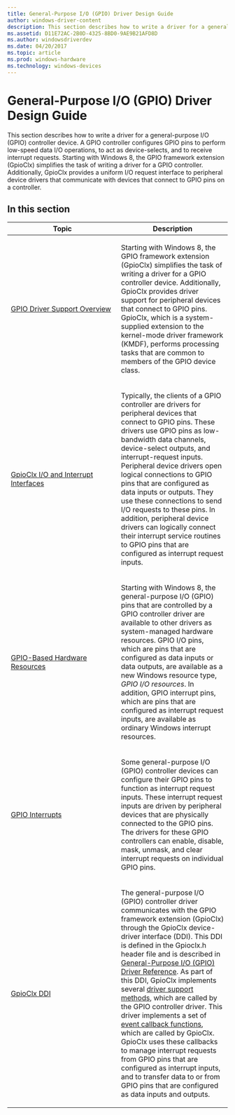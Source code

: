 ```yaml
---
title: General-Purpose I/O (GPIO) Driver Design Guide
author: windows-driver-content
description: This section describes how to write a driver for a general-purpose I/O (GPIO) controller device.
ms.assetid: D11E72AC-2B0D-4325-8BD0-9AE9B21AFD8D
ms.author: windowsdriverdev
ms.date: 04/20/2017
ms.topic: article
ms.prod: windows-hardware
ms.technology: windows-devices
---
```


# General-Purpose I/O (GPIO) Driver Design Guide


This section describes how to write a driver for a general-purpose I/O (GPIO) controller device. A GPIO controller configures GPIO pins to perform low-speed data I/O operations, to act as device-selects, and to receive interrupt requests. Starting with Windows 8, the GPIO framework extension (GpioClx) simplifies the task of writing a driver for a GPIO controller. Additionally, GpioClx provides a uniform I/O request interface to peripheral device drivers that communicate with devices that connect to GPIO pins on a controller.

## In this section


<table>
<colgroup>
<col width="50%" />
<col width="50%" />
</colgroup>
<thead>
<tr class="header">
<th>Topic</th>
<th>Description</th>
</tr>
</thead>
<tbody>
<tr class="odd">
<td><p><a href="https://msdn.microsoft.com/library/windows/hardware/hh439512" data-raw-source="[GPIO Driver Support Overview](https://msdn.microsoft.com/library/windows/hardware/hh439512)">GPIO Driver Support Overview</a></p></td>
<td><p>Starting with Windows 8, the GPIO framework extension (GpioClx) simplifies the task of writing a driver for a GPIO controller device. Additionally, GpioClx provides driver support for peripheral devices that connect to GPIO pins. GpioClx, which is a system-supplied extension to the kernel-mode driver framework (KMDF), performs processing tasks that are common to members of the GPIO device class.</p></td>
</tr>
<tr class="even">
<td><p><a href="https://msdn.microsoft.com/library/windows/hardware/hh439467" data-raw-source="[GpioClx I/O and Interrupt Interfaces](https://msdn.microsoft.com/library/windows/hardware/hh439467)">GpioClx I/O and Interrupt Interfaces</a></p></td>
<td><p>Typically, the clients of a GPIO controller are drivers for peripheral devices that connect to GPIO pins. These drivers use GPIO pins as low-bandwidth data channels, device-select outputs, and interrupt-request inputs. Peripheral device drivers open logical connections to GPIO pins that are configured as data inputs or outputs. They use these connections to send I/O requests to these pins. In addition, peripheral device drivers can logically connect their interrupt service routines to GPIO pins that are configured as interrupt request inputs.</p></td>
</tr>
<tr class="odd">
<td><p><a href="https://msdn.microsoft.com/library/windows/hardware/hh439476" data-raw-source="[GPIO-Based Hardware Resources](https://msdn.microsoft.com/library/windows/hardware/hh439476)">GPIO-Based Hardware Resources</a></p></td>
<td><p>Starting with Windows 8, the general-purpose I/O (GPIO) pins that are controlled by a GPIO controller driver are available to other drivers as system-managed hardware resources. GPIO I/O pins, which are pins that are configured as data inputs or data outputs, are available as a new Windows resource type, <em>GPIO I/O resources</em>. In addition, GPIO interrupt pins, which are pins that are configured as interrupt request inputs, are available as ordinary Windows interrupt resources.</p></td>
</tr>
<tr class="even">
<td><p><a href="https://msdn.microsoft.com/library/windows/hardware/hh406467" data-raw-source="[GPIO Interrupts](https://msdn.microsoft.com/library/windows/hardware/hh406467)">GPIO Interrupts</a></p></td>
<td><p>Some general-purpose I/O (GPIO) controller devices can configure their GPIO pins to function as interrupt request inputs. These interrupt request inputs are driven by peripheral devices that are physically connected to the GPIO pins. The drivers for these GPIO controllers can enable, disable, mask, unmask, and clear interrupt requests on individual GPIO pins.</p></td>
</tr>
<tr class="odd">
<td><p><a href="https://msdn.microsoft.com/library/windows/hardware/hh439456" data-raw-source="[GpioClx DDI](https://msdn.microsoft.com/library/windows/hardware/hh439456)">GpioClx DDI</a></p></td>
<td><p>The general-purpose I/O (GPIO) controller driver communicates with the GPIO framework extension (GpioClx) through the GpioClx device-driver interface (DDI). This DDI is defined in the Gpioclx.h header file and is described in <a href="https://msdn.microsoft.com/library/windows/hardware/hh439515" data-raw-source="[General-Purpose I/O (GPIO) Driver Reference](https://msdn.microsoft.com/library/windows/hardware/hh439515)">General-Purpose I/O (GPIO) Driver Reference</a>. As part of this DDI, GpioClx implements several <a href="https://msdn.microsoft.com/library/windows/hardware/hh439460" data-raw-source="[driver support methods](https://msdn.microsoft.com/library/windows/hardware/hh439460)">driver support methods</a>, which are called by the GPIO controller driver. This driver implements a set of <a href="https://msdn.microsoft.com/library/windows/hardware/hh439464" data-raw-source="[event callback functions](https://msdn.microsoft.com/library/windows/hardware/hh439464)">event callback functions</a>, which are called by GpioClx. GpioClx uses these callbacks to manage interrupt requests from GPIO pins that are configured as interrupt inputs, and to transfer data to or from GPIO pins that are configured as data inputs and outputs.</p></td>
</tr>
</tbody>
</table>

 

 

 




